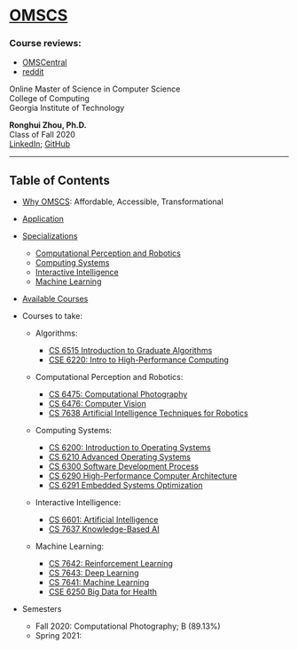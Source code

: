 # [OMSCS](https://omscs.gatech.edu/)

### Course reviews: 
- [OMSCentral](https://omscentral.com/courses)
- [reddit](https://www.reddit.com/r/OMSCS/)

Online Master of Science in Computer Science  
College of Computing  
Georgia Institute of Technology  

**Ronghui Zhou, Ph.D.**  
Class of Fall 2020  
[LinkedIn](https://www.linkedin.com/in/ronghuizhou/); [GitHub](https://github.com/RonghuiZhou)

---------------------------------------------
## Table of Contents

- [Why OMSCS](https://omscs.gatech.edu/explore-oms-cs): Affordable, Accessible, Transformational
- [Application](https://omscs.gatech.edu/apply-now)
- [Specializations](https://omscs.gatech.edu/program-info/specializations)
	- [Computational Perception and Robotics](https://omscs.gatech.edu/specialization-computational-perception-robotics)
	- [Computing Systems](https://omscs.gatech.edu/specialization-computing-systems)
	- [Interactive Intelligence](https://omscs.gatech.edu/specialization-interactive-intelligence)
	- [Machine Learning](https://omscs.gatech.edu/specialization-machine-learning)
- [Available Courses](https://omscs.gatech.edu/current-courses)

- Courses to take:
	- Algorithms:
		- [CS 6515 Introduction to Graduate Algorithms](https://omscs.gatech.edu/cs-6515-intro-graduate-algorithms)
		- [CSE 6220: Intro to High-Performance Computing](https://omscs.gatech.edu/cse-6220-intro-hpc)
		
	- Computational Perception and Robotics:	
		- [CS 6475: Computational Photography](https://omscs.gatech.edu/cs-6475-computational-photography)
		- [CS 6476: Computer Vision](https://omscs.gatech.edu/cs-6476-computer-vision)		
		- [CS 7638 Artificial Intelligence Techniques for Robotics](https://omscs.gatech.edu/cs-7638-artificial-intelligence-robotics)
		
	- Computing Systems:		
		- [CS 6200: Introduction to Operating Systems](https://omscs.gatech.edu/cs-6200-introduction-operating-systems)
		- [CS 6210 Advanced Operating Systems](https://omscs.gatech.edu/cs-6210-advanced-operating-systems)
		- [CS 6300 Software Development Process](https://omscs.gatech.edu/cs-6300-software-development-process)
		- [CS 6290 High-Performance Computer Architecture](https://omscs.gatech.edu/cs-6290-high-performance-computer-architecture)
		- [CS 6291 Embedded Systems Optimization​](https://omscs.gatech.edu/cs-6291-embedded-systems-optimization)
		
	- Interactive Intelligence:	
		- [CS 6601: Artificial Intelligence](https://omscs.gatech.edu/cs-6601-artificial-intelligence)
		- [CS 7637 Knowledge-Based AI](https://omscs.gatech.edu/cs-7637-knowledge-based-artificial-intelligence-cognitive-systems)
	
	- Machine Learning:	
		- [CS 7642: Reinforcement Learning](https://omscs.gatech.edu/cs-7642-reinforcement-learning)
		- [CS 7643: Deep Learning](https://omscs.gatech.edu/cs-7643-deep-learning)
		- [CS 7641: Machine Learning](https://omscs.gatech.edu/cs-7641-machine-learning)
		- [CSE 6250 Big Data for Health](https://omscs.gatech.edu/cse-8803-special-topics-big-data-for-health-informatics)

- Semesters
	- Fall 2020: Computational Photography; B (89.13%)
	- Spring 2021: 